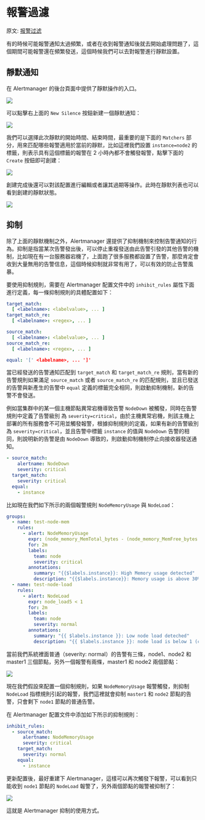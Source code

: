 # 報警過濾

原文: [报警过滤](https://p8s.io/docs/alertmanager/filter/)

有的時候可能報警通知太過頻繁，或者在收到報警通知後就去開始處理問題了，這個期間可能報警還在頻繁發送，這個時候我們可以去對報警進行靜默設置。

## 靜默通知

在 Alertmanager 的後台頁面中提供了靜默操作的入口。

![](./assets/alert-silence.png)

可以點擊右上面的 `New Silence` 按鈕新建一個靜默通知：

![](./assets/alert-new-silence.png)

我們可以選擇此次靜默的開始時間、結束時間，最重要的是下面的 `Matchers` 部分，用來匹配哪些報警適用於當前的靜默，比如這裡我們設置 `instance=node2` 的標籤，則表示具有這個標籤的報警在 2 小時內都不會觸發報警，點擊下面的 `Create` 按鈕即可創建：

![](./assets/alert-slience-setup.png)

創建完成後還可以對該配置進行編輯或者讓其過期等操作。此時在靜默列表也可以看到創建的靜默狀態。

![](./assets/alert-silence-status.png)

## 抑制

除了上面的靜默機制之外，Alertmanager 還提供了抑制機制來控制告警通知的行為。抑制是指當某次告警發出後，可以停止重複發送由此告警引發的其他告警的機制，比如現在有一台服務器宕機了，上面跑了很多服務都設置了告警，那麼肯定會收到大量無用的告警信息，這個時候抑制就非常有用了，可以有效的防止告警風暴。

要使用抑制規則，需要在 Alertmanager 配置文件中的 `inhibit_rules` 屬性下面進行定義，每一條抑制規則的具體配置如下：

```yaml title="alertmanager.yml"
target_match:
  [ <labelname>: <labelvalue>, ... ]
target_match_re:
  [ <labelname>: <regex>, ... ]

source_match:
  [ <labelname>: <labelvalue>, ... ]
source_match_re:
  [ <labelname>: <regex>, ... ]

equal: '[' <labelname>, ... ']'
```

當已經發送的告警通知匹配到 `target_match` 和 `target_match_re` 規則，當有新的告警規則如果滿足 `source_match` 或者 `source_match_re` 的匹配規則，並且已發送的告警與新產生的告警中 `equal` 定義的標籤完全相同，則啟動抑制機制，新的告警不會發送。

例如當集群中的某一個主機節點異常宕機導致告警 `NodeDown` 被觸發，同時在告警規則中定義了告警級別 為 `severity=critical`，由於主機異常宕機，則該主機上部署的所有服務會不可用並觸發報警，根據抑制規則的定義，如果有新的告警級別為 `severity=critical`，並且告警中標籤 `instance` 的值與 `NodeDown` 告警的相同，則說明新的告警是由 `NodeDown` 導致的，則啟動抑制機制停止向接收器發送通知。

```yaml
- source_match:
    alertname: NodeDown
    severity: critical
  target_match:
    severity: critical
  equal:
    - instance
```

比如現在我們如下所示的兩個報警規則 `NodeMemoryUsage` 與 `NodeLoad`：

```yaml
groups:
  - name: test-node-mem
    rules:
      - alert: NodeMemoryUsage
        expr: (node_memory_MemTotal_bytes - (node_memory_MemFree_bytes + node_memory_Buffers_bytes + node_memory_Cached_bytes)) / node_memory_MemTotal_bytes * 100 > 30
        for: 2m
        labels:
          team: node
          severity: critical
        annotations:
          summary: "{{$labels.instance}}: High Memory usage detected"
          description: "{{$labels.instance}}: Memory usage is above 30% (current value is: {{ $value }})"
  - name: test-node-load
    rules:
      - alert: NodeLoad
        expr: node_load5 < 1
        for: 2m
        labels:
          team: node
          severity: normal
        annotations:
          summary: "{{ $labels.instance }}: Low node load deteched"
          description: "{{ $labels.instance }}: node load is below 1 (current value is: {{ $value }})"
```

當前我們系統裡面普通（severity: normal）的告警有三條，node1、node2 和 master1 三個節點，另外一個報警有兩條，master1 和 node2 兩個節點：

![](./assets/alert-inhibit.png)

現在我們假設來配置一個抑制規則，如果 `NodeMemoryUsage` 報警觸發，則抑制 `NodeLoad` 指標規則引起的報警，我們這裡就會抑制 `master1` 和 `node2` 節點的告警，只會剩下 `node1` 節點的普通告警。

在 Alertmanager 配置文件中添加如下所示的抑制規則：

```yaml
inhibit_rules:
  - source_match:
      alertname: NodeMemoryUsage
      severity: critical
    target_match:
      severity: normal
    equal:
      - instance
```

更新配置後，最好重建下 Alertmanager，這樣可以再次觸發下報警，可以看到只能收到 `node1` 節點的 `NodeLoad` 報警了，另外兩個節點的報警被抑制了：

![](./assets/alert-inhibit2.png)

這就是 Alertmanager 抑制的使用方式。